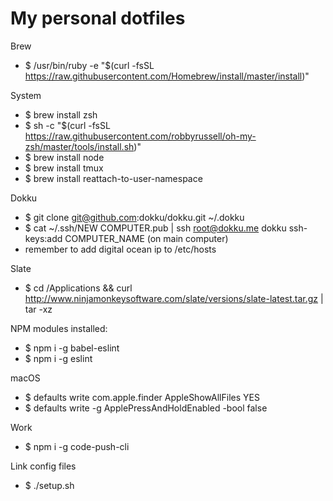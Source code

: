 # My personal dotfiles

Brew
- $ /usr/bin/ruby -e "$(curl -fsSL https://raw.githubusercontent.com/Homebrew/install/master/install)"

System
- $ brew install zsh
- $ sh -c "$(curl -fsSL https://raw.githubusercontent.com/robbyrussell/oh-my-zsh/master/tools/install.sh)"
- $ brew install node
- $ brew install tmux
- $ brew install reattach-to-user-namespace

Dokku
- $ git clone git@github.com:dokku/dokku.git ~/.dokku
- $ cat ~/.ssh/NEW COMPUTER.pub | ssh root@dokku.me dokku ssh-keys:add COMPUTER_NAME (on main computer) 
- remember to add digital ocean ip to /etc/hosts

Slate
- $ cd /Applications && curl http://www.ninjamonkeysoftware.com/slate/versions/slate-latest.tar.gz | tar -xz


NPM modules installed:
- $ npm i -g babel-eslint
- $ npm i -g eslint

macOS
- $ defaults write com.apple.finder AppleShowAllFiles YES
- $ defaults write -g ApplePressAndHoldEnabled -bool false

Work
- $ npm i -g code-push-cli

Link config files
- $ ./setup.sh
